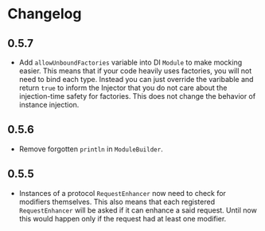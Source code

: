 # Changelog

## 0.5.7

* Add `allowUnboundFactories` variable into DI `Module` to make mocking easier. This means that if your code heavily uses factories, you will not need to bind each type. Instead you can just override the varibable and return `true` to inform the Injector that you do not care about the injection-time safety for factories. This does not change the behavior of instance injection.

## 0.5.6

* Remove forgotten `println` in `ModuleBuilder`.

## 0.5.5

* Instances of a protocol `RequestEnhancer` now need to check for modifiers themselves. This also means that each registered `RequestEnhancer` will be asked if it can enhance a said request. Until now this would happen only if the request had at least one modifier.